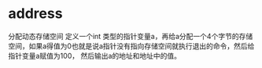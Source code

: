 # address
分配动态存储空间
定义一个int
类型的指针变量a，再给a分配一个4个字节的存储空间，如果a得值为0也就是说a指针没有指向存储空间就执行退出的命令，然后给指针变量a赋值为100，
然后输出a的地址和地址中的值。
